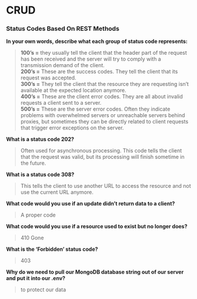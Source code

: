 # CRUD

### Status Codes Based On REST Methods


**In your own words, describe what each group of status code represents:**   
> **100’s =** they usually tell the client that the header part of the request has been received and the server will try to comply with a transmission demand of the client.   
> **200’s =** These are the success codes. They tell the client that its request was accepted.   
> **300’s =** They tell the client that the resource they are requesting isn’t available at the expected location anymore.   
> **400’s =** These are the client error codes. They are all about invalid requests a client sent to a server.  
> **500’s =** These are the server error codes. Often they indicate problems with overwhelmed servers or unreachable servers behind proxies, but sometimes they can be directly related to client requests that trigger error exceptions on the server.  

**What is a status code 202?**  
> Often used for asynchronous processing. This code tells the client that the request was valid, but its processing will finish sometime in the future.

**What is a status code 308?**  
> This tells the client to use another URL to access the resource and not use the current URL anymore.

**What code would you use if an update didn’t return data to a client?**  
> A proper code 

**What code would you use if a resource used to exist but no longer does?**  
> 410 Gone

**What is the ‘Forbidden’ status code?**  
> 403 

**Why do we need to pull our MongoDB database string out of our server and put it into our .env?**  
> to protect our data


